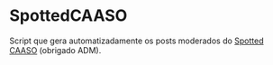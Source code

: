 # SpottedCAASO
Script que gera automatizadamente os posts moderados do [Spotted CAASO](https://instagram.com/spottedcaaso) (obrigado ADM).
